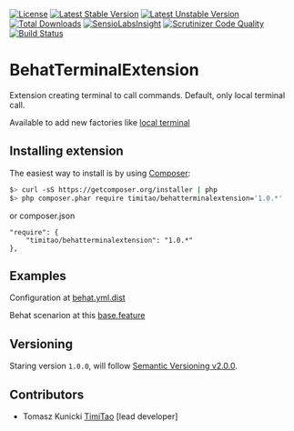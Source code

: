 [![License](https://poser.pugx.org/timitao/behatterminalextension/license.svg)](https://packagist.org/packages/timitao/behatterminalextension)
[![Latest Stable Version](https://poser.pugx.org/timitao/behatterminalextension/v/stable.svg)](https://packagist.org/packages/timitao/behatterminalextension)
[![Latest Unstable Version](https://poser.pugx.org/timitao/behatterminalextension/v/unstable.svg)](https://packagist.org/packages/timitao/behatterminalextension)
[![Total Downloads](https://poser.pugx.org/timitao/behatterminalextension/downloads.svg)](https://packagist.org/packages/timitao/behatterminalextension)
[![SensioLabsInsight](https://insight.sensiolabs.com/projects/55f406f0-205e-40a9-8af6-2d70e96665e4/mini.png)](https://insight.sensiolabs.com/projects/55f406f0-205e-40a9-8af6-2d70e96665e4)
[![Scrutinizer Code Quality](https://scrutinizer-ci.com/g/timitao/behatterminalextension/badges/quality-score.png?b=master)](https://scrutinizer-ci.com/g/timitao/behatterminalextension/?branch=master)
[![Build Status](https://travis-ci.org/timiTao/BehatTerminalExtension.svg?branch=master)](https://travis-ci.org/timiTao/BehatTerminalExtension)


BehatTerminalExtension
==========================

Extension creating terminal to call commands. Default, only local terminal call.

Available to add new factories like [local terminal](https://github.com/timiTao/BehatTerminalExtension/blob/master/src/Behat/TerminalExtension/Config/services.yml#L27)

## Installing extension

The easiest way to install is by using [Composer](https://getcomposer.org):

```bash
$> curl -sS https://getcomposer.org/installer | php
$> php composer.phar require timitao/behatterminalextension='1.0.*'
```

or composer.json

    "require": {
        "timitao/behatterminalextension": "1.0.*"
    },


## Examples

Configuration at [behat.yml.dist](https://github.com/timiTao/BehatTerminalExtension/blob/master/behat.yml.dist)

Behat scenarion at this [base.feature](https://github.com/timiTao/BehatTerminalExtension/blob/master/features/base.feature)

## Versioning

Staring version ``1.0.0``, will follow [Semantic Versioning v2.0.0](http://semver.org/spec/v2.0.0.html).

## Contributors

* Tomasz Kunicki [TimiTao](http://github.com/timiTao) [lead developer]
